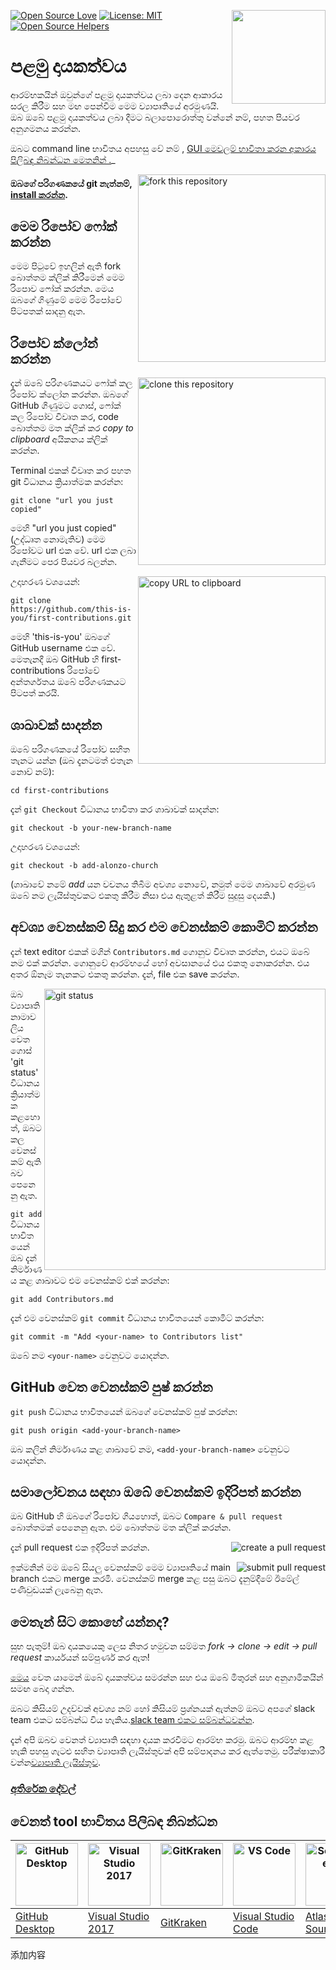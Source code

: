 [![Open Source Love](https://firstcontributions.github.io/open-source-badges/badges/open-source-v1/open-source.svg)](https://github.com/firstcontributions/open-source-badges)
[<img align="right" width="150" src="https://firstcontributions.github.io/assets/Readme/join-slack-team.png">](https://join.slack.com/t/firstcontributors/shared_invite/zt-vchl8cde-S0KstI_jyCcGEEj7rSTQiA)
[![License: MIT](https://img.shields.io/badge/License-MIT-green.svg)](https://opensource.org/licenses/MIT)
[![Open Source Helpers](https://www.codetriage.com/roshanjossey/first-contributions/badges/users.svg)](https://www.codetriage.com/roshanjossey/first-contributions)


# පළමු දායකත්වය

ආරම්භකයින් ඔවුන්ගේ පළමු දායකත්වය ලබා දෙන ආකාරය සරල කිරීම සහ මඟ පෙන්වීම මෙම ව්‍යාපෘතියේ අරමුණයි. ඔබ ඔබේ පළමු දායකත්වය ලබා දීමට බලාපොරොත්තු වන්නේ නම්, පහත පියවර අනුගමනය කරන්න.

ඔබට command line භාවිතය අපහසු වේ නම් , [GUI මෙවලම් භාවිතා කරන අකාරය පිලිබඳ නිබන්ධන මෙතනින් .](#tutorials-using-other-tools)_

<img align="right" width="300" src="https://firstcontributions.github.io/assets/Readme/fork.png" alt="fork this repository" />

#### ඔබගේ පරිගණකයේ git නැත්නම්, [install කරන්න](https://help.github.com/articles/set-up-git/).

## මෙම රිපෝව ෆෝක් කරන්න

මෙම පිටුවේ ඉහලින් ඇති fork බොත්තම ක්ලික් කිරීමෙන් මෙම රිපොව ෆෝක් කරන්න.
මෙය ඔබගේ ගිණුමේ මෙම රිපෝවේ පිටපතක් සාදනු ඇත.

## රිපෝව ක්ලෝන් කරන්න

<img align="right" width="300" src="https://firstcontributions.github.io/assets/Readme/clone.png" alt="clone this repository" />

දැන් ඔබේ පරිගණකයට ෆෝක් කල රිපෝව ක්ලෝන කරන්න. ඔබගේ GitHub ගිණුමට ගොස්, ෆෝක් කල රිපෝව විවෘත කර, code බොත්තම මත ක්ලික් කර _copy to clipboard_ අයිකනය ක්ලික් කරන්න.

Terminal එකක් විවෘත කර පහත git විධානය ක්‍රියාත්මක කරන්න:

```
git clone "url you just copied"
```

මෙහි "url you just copied" (උද්ධෘත නොමැතිව) මෙම රිපෝවට url එක වේ. url එක ලබා ගැනීමට පෙර පියවර බලන්න.

<img align="right" width="300" src="https://firstcontributions.github.io/assets/Readme/copy-to-clipboard.png" alt="copy URL to clipboard" />

උදාහරණ වශයෙන්:

```
git clone https://github.com/this-is-you/first-contributions.git
```

මෙහි 'this-is-you' ඔබගේ GitHub username එක වේ. මෙතැනදී ඔබ GitHub හි first-contributions රිපෝවේ අන්තර්ගතය ඔබේ පරිගණකයට පිටපත් කරයි.

## ශාඛාවක් සාදන්න

ඔබේ පරිගණකයේ රිපෝව සහිත තැනට යන්න (ඔබ දැනටමත් එතැන නොව් නම්):

```
cd first-contributions
```

දැන් `git Checkout` විධානය භාවිතා කර ශාඛාවක් සාදන්න:

```
git checkout -b your-new-branch-name
```

උදාහරණ වශයෙන්:

```
git checkout -b add-alonzo-church
```

(ශාඛාවේ නමේ _add_ යන වචනය තිබීම අවශ්‍ය නොවේ, නමුත් මෙම ශාඛාවේ අරමුණ ඔබේ නම ලැයිස්තුවකට එකතු කිරීම නිසා එය ඇතුළත් කිරීම සුදුසු දෙයකි.)

## අවශ්‍ය වෙනස්කම් සිදු කර එම වෙනස්කම් කොමිට් කරන්න

දැන් text editor එකක් මගින්  `Contributors.md` ගොනුව විවෘත කරන්න, එයට ඔබේ නම එක් කරන්න. ගොනුවේ ආරම්භයේ හෝ අවසානයේ එය එකතු නොකරන්න. එය අතර ඕනෑම තැනකට එකතු කරන්න. දැන්, file එක save කරන්න.

<img align="right" width="450" src="https://firstcontributions.github.io/assets/Readme/git-status.png" alt="git status" />

ඔබ ව්‍යාපෘති නාමාවලිය වෙත ගොස් 'git status' විධානය ක්‍රියාත්මක කළහොත්, ඔබට කල වෙනස්කම් ඇති බව පෙනෙනු ඇත.

`git add` විධානය භාවිතයෙන් ඔබ දැන් නිර්මාණය කළ ශාඛාවට එම වෙනස්කම් එක් කරන්න:

```
git add Contributors.md
```

දැන් එම වෙනස්කම් `git commit` විධානය භාවිතයෙන් කොමිට් කරන්න:

```
git commit -m "Add <your-name> to Contributors list"
```

ඔබේ නම `<your-name>` වෙනුවට යොදන්න.

## GitHub වෙත වෙනස්කම් පුෂ් කරන්න

`git push` විධානය භාවිතයෙන් ඔබගේ වෙනස්කම් පුෂ් කරන්න:


```
git push origin <add-your-branch-name>
```

ඔබ කලින් නිර්මාණය කළ ශාඛාවේ නම, `<add-your-branch-name>` වෙනුවට යොදන්න.

## සමාලෝචනය සඳහා ඔබේ වෙනස්කම් ඉදිරිපත් කරන්න

ඔබ GitHub හි ඔබගේ රිපෝව ගියහොත්, ඔබට `Compare & pull request` බොත්තමක් පෙනෙනු ඇත. එම බොත්තම මත ක්ලික් කරන්න.

<img style="float: right;" src="https://firstcontributions.github.io/assets/Readme/compare-and-pull.png" alt="create a pull request" />

දැන් pull request එක ඉදිරිපත් කරන්න.

<img style="float: right;" src="https://firstcontributions.github.io/assets/Readme/submit-pull-request.png" alt="submit pull request" />

ඉක්මනින් මම ඔබේ සියලු වෙනස්කම් මෙම ව්‍යාපෘතියේ main branch එකට merge කරමි. වෙනස්කම් merge කළ පසු ඔබට දැනුම්දීමේ ඊමේල් පණිවුඩයක් ලැබෙනු ඇත.

## මෙතැන් සිට කොහේ යන්නද?

සුභ පැතුම්! ඔබ දායකයෙකු ලෙස නිතර හමුවන සම්මත _fork -> clone -> edit -> pull request_ කාර්යයන් සම්පුර්ණ කර ඇත!

[මෙය](https://firstcontributions.github.io/#social-share) වෙත යාමෙන් ඔබේ දායකත්වය සමරන්න සහ එය ඔබේ මිතුරන් සහ අනුගාමිකයින් සමඟ බෙදා ගන්න.

ඔබට කිසියම් උදව්වක් අවශ්‍ය නම් හෝ කිසියම් ප්‍රශ්නයක් ඇත්නම් ඔබට අපගේ slack team එකට සම්බන්ධ විය හැකිය.[slack team එකට සම්බන්ධවන්න](https://join.slack.com/t/firstcontributors/shared_invite/zt-vchl8cde-S0KstI_jyCcGEEj7rSTQiA).

දැන් අපි ඔබව වෙනත් ව්‍යාපෘති සඳහා දායක කරවීමට ආරම්භ කරමු. ඔබට ආරම්භ කළ හැකි පහසු ගැටළු සහිත ව්‍යාපෘති ලැයිස්තුවක් අපි සම්පාදනය කර ඇත්තෙමු. පරීක්ෂාකාරී වන්න[ව්‍යාපෘති ලැයිස්තුව](https://firstcontributions.github.io/#project-list).

### [අතිරේක දේවල්](additional-material/git_workflow_scenarios/additional-material.md)

## වෙනත් tool භාවිතය පිලිබඳ නිබන්ධන

| <a href="gui-tool-tutorials/github-desktop-tutorial.md"><img alt="GitHub Desktop" src="https://desktop.github.com/images/desktop-icon.svg" width="100"></a> | <a href="gui-tool-tutorials/github-windows-vs2017-tutorial.md"><img alt="Visual Studio 2017" src="https://upload.wikimedia.org/wikipedia/commons/c/cd/Visual_Studio_2017_Logo.svg" width="100"></a> | <a href="gui-tool-tutorials/gitkraken-tutorial.md"><img alt="GitKraken" src="https://firstcontributions.github.io/assets/gui-tool-tutorials/gitkraken-tutorial/gk-icon.png" width="100"></a> | <a href="gui-tool-tutorials/github-windows-vs-code-tutorial.md"><img alt="VS Code" src="https://upload.wikimedia.org/wikipedia/commons/2/2d/Visual_Studio_Code_1.18_icon.svg" width=100></a> | <a href="gui-tool-tutorials/sourcetree-macos-tutorial.md"><img alt="Sourcetree App" src="https://wac-cdn.atlassian.com/dam/jcr:81b15cde-be2e-4f4a-8af7-9436f4a1b431/Sourcetree-icon-blue.svg" width=100></a> | <a href="gui-tool-tutorials/github-windows-intellij-tutorial.md"><img alt="IntelliJ IDEA" src="https://upload.wikimedia.org/wikipedia/commons/thumb/9/9c/IntelliJ_IDEA_Icon.svg/512px-IntelliJ_IDEA_Icon.svg.png" width=100></a> |
| ----------------------------------------------------------------------------------------------------------------------------------------------------------- | --------------------------------------------------------------------------------------------------------------------------------------------------------------------------------------------------- | ------------------------------------------------------------------------------------------------------------------- | -------------------------------------------------------------------------------------------------------------------------------------------------------------------------------------------- | ------------------------------------------------------------------------------------------------------------------------------------------------------------------------------------------------------------ | ----------------------------------------------------------------------------------------------------------------------------------------------------------------------------------------- |
| [GitHub Desktop](gui-tool-tutorials/github-desktop-tutorial.md)                                                                                             | [Visual Studio 2017](gui-tool-tutorials/github-windows-vs2017-tutorial.md)                                                                                                                          | [GitKraken](gui-tool-tutorials/gitkraken-tutorial.md)                                                               | [Visual Studio Code](gui-tool-tutorials/github-windows-vs-code-tutorial.md)                                                                                                                  | [Atlassian Sourcetree](gui-tool-tutorials/sourcetree-macos-tutorial.md)                                                                                                                                      | [IntelliJ IDEA](gui-tool-tutorials/github-windows-intellij-tutorial.md)                                                                                                                   |
添加内容
